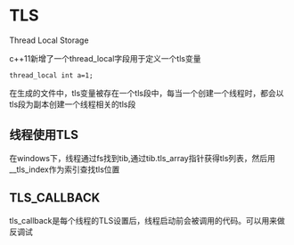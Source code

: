 # TLS
Thread Local Storage

c++11新增了一个thread_local字段用于定义一个tls变量
```
thread_local int a=1;
```
在生成的文件中，tls变量被存在一个tls段中，每当一个创建一个线程时，都会以tls段为副本创建一个线程相关的tls段

## 线程使用TLS
在windows下，线程通过fs找到tib,通过tib.tls_array指针获得tls列表，然后用__tls_index作为索引查找tls位置


## TLS_CALLBACK
tls_callback是每个线程的TLS设置后，线程启动前会被调用的代码。可以用来做反调试